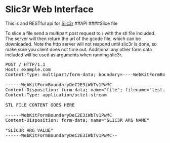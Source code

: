 # Slic3r Web Interface
This is and RESTful api for [Slic3r](http://slic3r.org)
##API
####Slice file

To slice a file send a multipart post request to / with the stl file included.  The server will then return the url of the gcode file, which can be downloaded.  Note the http server will not respond until slic3r is done, so make sure you client does not time out.  Additional any other form data included will be used as arguments when running slic3r.  

<pre>
POST / HTTP/1.1
Host: example.com
Content-Type: multipart/form-data; boundary=----WebKitFormBoundaryDeC2E3iWbTv1PwMC

------WebKitFormBoundaryDeC2E3iWbTv1PwMC
Content-Disposition: form-data; name="file"; filename="test.stl"
Content-Type: application/octet-stream

STL FILE CONTENT GOES HERE

------WebKitFormBoundaryDeC2E3iWbTv1PwMC
Content-Disposition: form-data; name="SLIC3R ARG NAME"

"SLIC3R ARG VALUE"
------WebKitFormBoundaryDeC2E3iWbTv1PwMC--
</pre>
